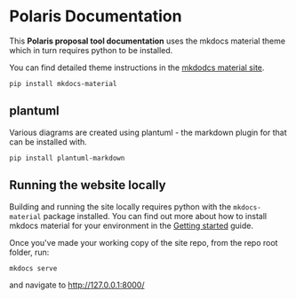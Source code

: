 # Polaris Documentation

 This **Polaris proposal tool documentation** uses the mkdocs material theme which in turn requires python to be installed.

You can find detailed theme instructions in the [mkdodcs material site](https://squidfunk.github.io/mkdocs-material/).

```shell
pip install mkdocs-material
```

## plantuml

Various diagrams are created using plantuml - the markdown plugin for that can be installed with.

```shell
pip install plantuml-markdown 
```

## Running the website locally

Building and running the site locally requires python with the `mkdocs-material`  package installed.
You can find out more about how to install mkdocs material for your environment in the
[Getting started](https://squidfunk.github.io/mkdocs-material/getting-started/) guide.

Once you've made your working copy of the site repo, from the repo root folder, run:

```bash
mkdocs serve
```

and navigate to http://127.0.0.1:8000/
